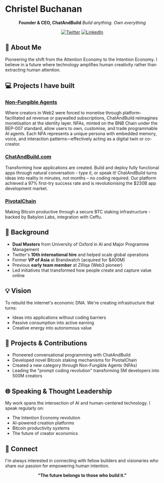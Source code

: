 # Christel Buchanan

<div align="center">

**Founder & CEO, ChatAndBuild**
_Build anything. Own everything_

[![Twitter](https://img.shields.io/badge/Twitter-@LADYXTEL-1DA1F2?style=for-the-badge&logo=twitter)](https://twitter.com/ladyxtel)
[![LinkedIn](https://img.shields.io/badge/LinkedIn-Christel_Buchanan-0077B5?style=for-the-badge&logo=linkedin)](https://linkedin.com/in/christelquek)

</div>

## 🚀 **About Me**

Pioneering the shift from the Attention Economy to the Intention Economy. I believe in a future where technology amplifies human creativity rather than extracting human attention.


## 💻 **Projects I have built**

### [Non-Fungible Agents](https://github.com/christelbuchanan/bep007-non-fungible-agents-nfa/tree/main)
Where creators in Web2 were forced to monetise through platform-facilitated ad revenue or paywalled subscriptions, ChatAndBuild reimagines monetisation at the identity layer. NFAs, minted on the BNB Chain under the BEP-007 standard, allow users to own, customise, and trade programmable AI agents. Each NFA represents a unique persona with embedded memory, voice, and interaction patterns—effectively acting as a digital twin or co-creator.

### [ChatAndBuild.com](https://chatandbuild.com)
Transforming how applications are created. Build and deploy fully functional apps through natural conversation - type it, or speak it! ChatAndBuild turns ideas into reality in minutes, not months – no coding required. Our platform achieved a 97% first-try success rate and is revolutionising the $230B app development market.

### [PivotalChain](https://pivotalchain.io)
Making Bitcoin productive through a secure BTC staking infrastructure - backed by Babylon Labs, integration with Ceffu.


## 🔭 **Background**

- **Dual Masters** from University of Oxford in AI and Major Programme Management
- Twitter's **10th international hire** and helped scale global operations
- Former **VP of Asia** at Brandwatch (acquired for $400M)
- Previous **early team member** at Zilliqa (Web3 pioneer)
- Led initiatives that transformed how people create and capture value online

## 💡 **Vision**

To rebuild the internet's economic DNA. We're creating infrastructure that turns:
- Ideas into applications without coding barriers
- Passive consumption into active earning
- Creative energy into autonomous value

## 📱 **Projects & Contributions**

- Pioneered conversational programming with ChatAndBuild
- Developed novel Bitcoin staking mechanisms for PivotalChain
- Created a new category through Non-Fungible Agents (NFAs)
- Leading the "prompt coding revolution" transforming 5M developers into 500M creators

## 🌐 **Speaking & Thought Leadership**

My work spans the intersection of AI and human-centered technology. I speak regularly on:
- The Intention Economy revolution
- AI-powered creation platforms
- Bitcoin productivity systems
- The future of creator economics

## 🔗 **Connect**

I'm always interested in connecting with fellow builders and visionaries who share our passion for empowering human intention.

<div align="center">

**"The future belongs to those who build it."**

</div>
